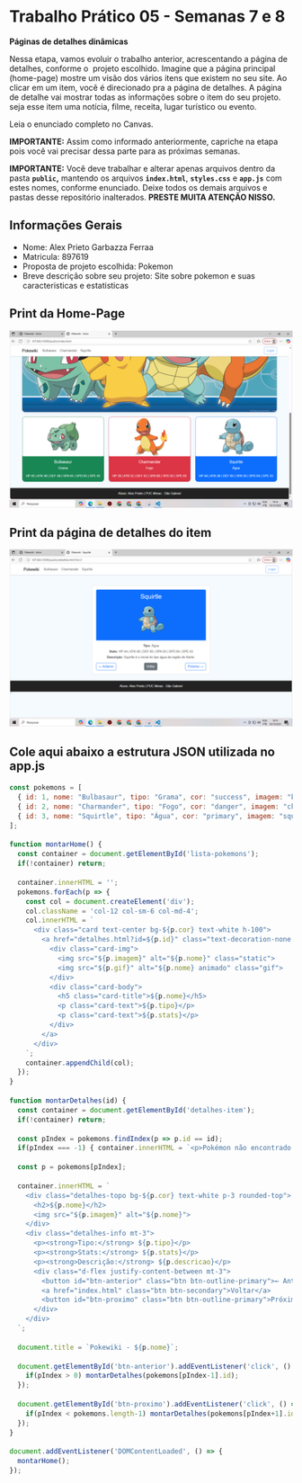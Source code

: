 # Trabalho Prático 05 - Semanas 7 e 8

**Páginas de detalhes dinâmicas**

Nessa etapa, vamos evoluir o trabalho anterior, acrescentando a página de detalhes, conforme o  projeto escolhido. Imagine que a página principal (home-page) mostre um visão dos vários itens que existem no seu site. Ao clicar em um item, você é direcionado pra a página de detalhes. A página de detalhe vai mostrar todas as informações sobre o item do seu projeto. seja esse item uma notícia, filme, receita, lugar turístico ou evento.

Leia o enunciado completo no Canvas. 

**IMPORTANTE:** Assim como informado anteriormente, capriche na etapa pois você vai precisar dessa parte para as próximas semanas. 

**IMPORTANTE:** Você deve trabalhar e alterar apenas arquivos dentro da pasta **`public`,** mantendo os arquivos **`index.html`**, **`styles.css`** e **`app.js`** com estes nomes, conforme enunciado. Deixe todos os demais arquivos e pastas desse repositório inalterados. **PRESTE MUITA ATENÇÃO NISSO.**

## Informações Gerais

- Nome: Alex Prieto Garbazza Ferraa
- Matricula: 897619
- Proposta de projeto escolhida: Pokemon
- Breve descrição sobre seu projeto: Site sobre pokemon e suas caracteristicas e estatisticas

## Print da Home-Page

![Print da home-page](home.PNG)

## Print da página de detalhes do item

![print da pagina de detalhes do item](detalhes.PNG)

## Cole aqui abaixo a estrutura JSON utilizada no app.js

```javascript
const pokemons = [
  { id: 1, nome: "Bulbasaur", tipo: "Grama", cor: "success", imagem: "bulbasaur.png", gif: "bulbasaur2.gif", stats: "HP:45 | ATK:49 | DEF:49 | SPA:65 | SPD:65 | SPE:45", descricao: "Bulbasaur é o inicial do tipo grama da região de Kanto." },
  { id: 2, nome: "Charmander", tipo: "Fogo", cor: "danger", imagem: "charmander.png", gif: "charmander2.gif", stats: "HP:39 | ATK:52 | DEF:43 | SPA:60 | SPD:50 | SPE:65", descricao: "Charmander é o inicial do tipo fogo da região de Kanto." },
  { id: 3, nome: "Squirtle", tipo: "Água", cor: "primary", imagem: "squirtle.png", gif: "squirtle2.gif", stats: "HP:44 | ATK:48 | DEF:65 | SPA:50 | SPD:64 | SPE:43", descricao: "Squirtle é o inicial do tipo água da região de Kanto." }
];

function montarHome() {
  const container = document.getElementById('lista-pokemons');
  if(!container) return;

  container.innerHTML = '';
  pokemons.forEach(p => {
    const col = document.createElement('div');
    col.className = 'col-12 col-sm-6 col-md-4';
    col.innerHTML = `
      <div class="card text-center bg-${p.cor} text-white h-100">
        <a href="detalhes.html?id=${p.id}" class="text-decoration-none text-white">
          <div class="card-img">
            <img src="${p.imagem}" alt="${p.nome}" class="static">
            <img src="${p.gif}" alt="${p.nome} animado" class="gif">
          </div>
          <div class="card-body">
            <h5 class="card-title">${p.nome}</h5>
            <p class="card-text">${p.tipo}</p>
            <p class="card-text">${p.stats}</p>
          </div>
        </a>
      </div>
    `;
    container.appendChild(col);
  });
}

function montarDetalhes(id) {
  const container = document.getElementById('detalhes-item');
  if(!container) return;

  const pIndex = pokemons.findIndex(p => p.id == id);
  if(pIndex === -1) { container.innerHTML = `<p>Pokémon não encontrado.</p>`; return; }

  const p = pokemons[pIndex];

  container.innerHTML = `
    <div class="detalhes-topo bg-${p.cor} text-white p-3 rounded-top">
      <h2>${p.nome}</h2>
      <img src="${p.imagem}" alt="${p.nome}">
    </div>
    <div class="detalhes-info mt-3">
      <p><strong>Tipo:</strong> ${p.tipo}</p>
      <p><strong>Stats:</strong> ${p.stats}</p>
      <p><strong>Descrição:</strong> ${p.descricao}</p>
      <div class="d-flex justify-content-between mt-3">
        <button id="btn-anterior" class="btn btn-outline-primary">← Anterior</button>
        <a href="index.html" class="btn btn-secondary">Voltar</a>
        <button id="btn-proximo" class="btn btn-outline-primary">Próximo →</button>
      </div>
    </div>
  `;

  document.title = `Pokewiki - ${p.nome}`;

  document.getElementById('btn-anterior').addEventListener('click', () => {
    if(pIndex > 0) montarDetalhes(pokemons[pIndex-1].id);
  });

  document.getElementById('btn-proximo').addEventListener('click', () => {
    if(pIndex < pokemons.length-1) montarDetalhes(pokemons[pIndex+1].id);
  });
}

document.addEventListener('DOMContentLoaded', () => {
  montarHome();
});

```
